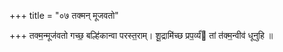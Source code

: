 +++
title = "०७ तक्मन् मूजवतो"

+++
तक्म॒न्मूज॑वतो गच्छ॒ बल्हि॑कान्वा परस्त॒राम्। शू॒द्रामि॑च्छ प्रप॒र्व्यं॑ तां त॑क्म॒न्वीव॑ धूनुहि ॥